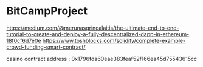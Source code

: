 # BitCampProject
https://medium.com/@merunasgrincalaitis/the-ultimate-end-to-end-tutorial-to-create-and-deploy-a-fully-descentralized-dapp-in-ethereum-18f0cf6d7e0e
https://www.toshblocks.com/solidity/complete-example-crowd-funding-smart-contract/

casino contract address : 0x1796fda60eae383feaf52f166ea45d75543615cc
